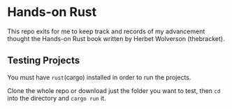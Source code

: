 # Hands-on Rust
This repo exits for me to keep track and records of my advancement thought the Hands-on Rust book written by Herbet Wolverson (thebracket).

## Testing Projects
You must have `rust`(cargo) installed in order to run the projects.

Clone the whole repo or download just the folder you want to test, then `cd` into the directory and `cargo run` it.
